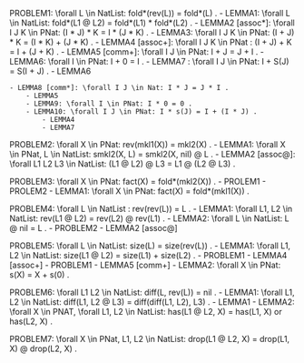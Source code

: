 PROBLEM1: \forall L \in NatList: fold*(rev(L)) = fold*(L) .
    - LEMMA1: \forall L \in NatList: fold*(L1 @ L2) = fold*(L1) * fold*(L2) .
        - LEMMA2 [assoc*]: \forall I J K \in PNat: (I * J) * K = I * (J * K) .
            - LEMMA3: \forall I J K \in PNat: (I + J) * K = (I * K) + (J * K) .
                - LEMMA4 [assoc+]: \forall I J K \in PNat : (I + J) + K = I + (J + K) .
                - LEMMA5 [comm+]: \forall I J \in PNat: I + J = J + I .
                    - LEMMA6: \forall I \in PNat: I + 0 = I .
                    - LEMMA7 : \forall I J \in PNat: I + S(J) = S(I + J) .
                        - LEMMA6

    - LEMMA8 [comm*]: \forall I J \in Nat: I * J = J * I .
        - LEMMA5
        - LEMMA9: \forall I \in PNat: I * 0 = 0 .
        - LEMMA10: \forall I J \in PNat: I * s(J) = I + (I * J) .
            - LEMMA4
            - LEMMA7


PROBLEM2: \forall X \in PNat: rev(mkl1(X)) = mkl2(X) .
    - LEMMA1: \forall X \in PNat, L \in NatList: smkl2(X, L) = smkl2(X, nil) @ L .
        - LEMMA2 [assoc@]: \forall L1 L2 L3 \in NatList: (L1 @ L2) @ L3 = L1 @ (L2 @ L3) . 


PROBLEM3: \forall X \in PNat: fact(X) = fold*(mkl2(X)) .
    - PROLEM1
    - PROLEM2
    - LEMMA1: \forall X \in PNat: fact(X) = fold*(mkl1(X)) .

PROBLEM4: \forall L \in NatList : rev(rev(L)) = L .
    - LEMMA1: \forall L1, L2 \in NatList: rev(L1 @ L2) = rev(L2) @ rev(L1) .
        - LEMMA2: \forall L \in NatList: L @ nil = L .
        - PROBLEM2 - LEMMA2 [assoc@]

PROBLEM5: \forall L \in NatList: size(L) = size(rev(L)) .
    - LEMMA1: \forall L1, L2 \in NatList: size(L1 @ L2) = size(L1) + size(L2) .
        - PROBLEM1 - LEMMA4 [assoc+]
        - PROBLEM1 - LEMMA5 [comm+]
    - LEMMA2: \forall X \in PNat: s(X) = X + s(0) .

PROBLEM6: \forall L1 L2 \in NatList: diff(L, rev(L)) = nil .
    - LEMMA1: \forall L1, L2 \in NatList: diff(L1, L2 @ L3) = diff(diff(L1, L2), L3) .
        - LEMMA1
    - LEMMA2: \forall X \in PNAT, \forall L1, L2 \in NatList: has(L1 @ L2, X) = has(L1, X) or has(L2, X) .    

PROBLEM7: \forall X \in PNat, L1, L2 \in NatList: drop(L1 @ L2, X) = drop(L1, X) @ drop(L2, X) .

<!--  PROBLEM7: \forall L1, L2 \in NatList: diff(L1, L2) = diff(L1, rev(L2)) .

PROBLEM7: \forall L1 L2 \in NatList : min(L1 @ L2) = min(min(L1) @ min(L2)) .

PROBLEM8: \forall L1 L2 \in NatList : max(L1 @ L2) = max(max(L1) @ max(L2)) .

PROBLEM9: \forall L1 L2 \in NatList : diff(L, rev(L)) = [] .

PROBLEM10: \forall L1 L2 \in NatList : diff(L1, L2) = diff(L2, L1) . -->